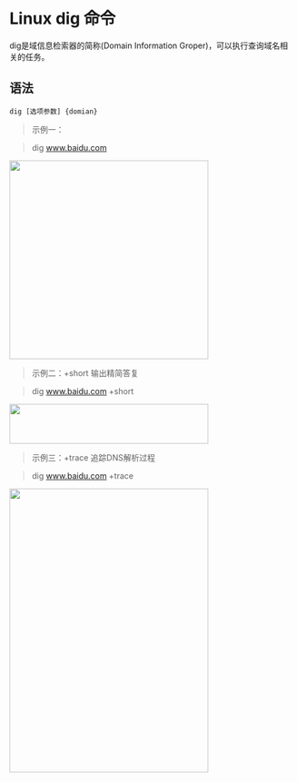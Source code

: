 # Linux dig 命令

dig是域信息检索器的简称(Domain Information Groper)，可以执行查询域名相关的任务。

## 语法
```dig [选项参数] {domian}```

> 示例一：

> dig www.baidu.com

<img src="https://github.com/maoyunfei/Linux-Notebook/blob/master/Linux-Command/images/pic1.png?raw=true" width = "350" height = "350" align=center />

> 示例二：+short 输出精简答复

> dig www.baidu.com +short

<img src="https://github.com/maoyunfei/Linux-Notebook/blob/master/Linux-Command/images/pic2.png?raw=true" width = "350" height = "70" align=center />

> 示例三：+trace 追踪DNS解析过程

> dig www.baidu.com +trace

<img src="https://github.com/maoyunfei/Linux-Notebook/blob/master/Linux-Command/images/pic3.png?raw=true" width = "350" height = "500" align=center />
